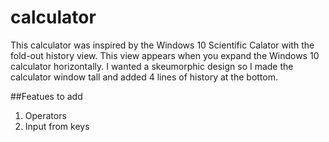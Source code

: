 # calculator

This calculator was inspired by the Windows 10 Scientific Calator with the fold-out history view. This view appears when you expand the Windows 10 calculator horizontally. I wanted a skeumorphic design so I made the calculator window tall and added 4 lines of history at the bottom. 

##Featues to add

1. Operators
2. Input from keys


